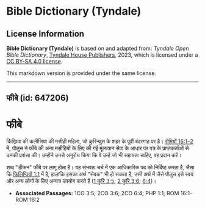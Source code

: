 # Bible Dictionary (Tyndale)

## License Information

**Bible Dictionary (Tyndale)** is based on and adapted from: _Tyndale Open Bible Dictionary_, [Tyndale House Publishers](https://tyndaleopenresources.com/), 2023, which is licensed under a [CC BY-SA 4.0 license](https://creativecommons.org/licenses/by-sa/4.0/legalcode.en).

This markdown version is provided under the same license.



--------------------------------

## फीबे (id: 647206)

फीबे
====

किंख्रिया की कलीसिया की मसीही महिला, जो कुरिन्थुस के शहर के पूर्वी बंदरगाह पर है। [रोमियों 16:1–2](https://ref.ly/Rom16:1-Rom16:2) में, पौलुस ने फीबे की अन्य मसीहियों के लिए की गई मूल्यवान सेवा के आधार पर पत्र के प्राप्तकर्ताओं से उनकी प्रशंसा की। उन्होंने उनसे अनुरोध किया कि वे उन्हें जो भी सहायता चाहिए, वह प्रदान करें।

शब्द "डीकन" फीबे पर लागू होता है। यह संभवतः चर्च में एक आधिकारिक पद को निर्दिष्ट करता है, जैसा कि [फिलिप्पियों 1:1](https://ref.ly/Phil1:1) में है, हालांकि इसका अर्थ "सेवक" भी हो सकता है, उसी अर्थ में जैसे पौलुस इसे स्वयं और अन्य लोगों के लिए अन्यत्र उपयोग करते हैं ([1 कुरि 3:5](https://ref.ly/1Cor3:5); [2 कुरि 3:6](https://ref.ly/2Cor3:6); [6:4](https://ref.ly/2Cor6:4))।

* **Associated Passages:** 1CO 3:5; 2CO 3:6; 2CO 6:4; PHP 1:1; ROM 16:1–ROM 16:2

